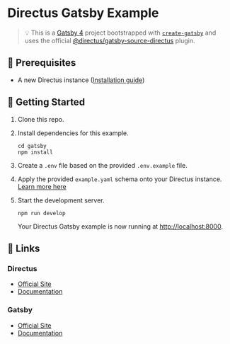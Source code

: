 # Directus Gatsby Example

>💡 This is a [Gatsby 4](https://www.gatsbyjs.com/) project bootstrapped with [`create-gatsby`](https://github.com/gatsbyjs/gatsby/tree/master/packages/create-gatsby) and uses the official [@directus/gatsby-source-directus](https://github.com/directus/directus/tree/main/packages/gatsby-source-directus) plugin.

## 📌 Prerequisites

- A new Directus instance ([Installation guide](https://docs.directus.io/getting-started/installation/))

## 🚀 Getting Started

1. Clone this repo.

2. Install dependencies for this example.

   ```shell
   cd gatsby
   npm install
   ```

3. Create a `.env` file based on the provided `.env.example` file.

4. Apply the provided `example.yaml` schema onto your Directus instance. [Learn more here](https://docs.directus.io/reference/cli/#applying-a-snapshot)

5. Start the development server.

   ```shell
   npm run develop
   ```

   Your Directus Gatsby example is now running at <http://localhost:8000>.

## 🔗 Links

### Directus

- [Official Site](https://directus.io/)
- [Documentation](https://docs.directus.io/)

### Gatsby

- [Official Site](https://www.gatsbyjs.com/)
- [Documentation](https://www.gatsbyjs.com/docs)
